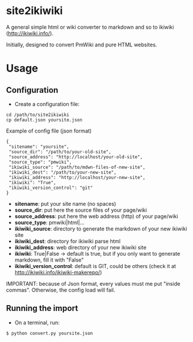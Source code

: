 site2ikiwiki
============

A general simple html or wiki converter to markdown and so to ikiwiki (http://ikiwiki.info/).

Initially, designed to convert PmWiki and pure HTML websites.


Usage
=====

## Configuration

* Create a configuration file:

```
cd /path/to/site2ikiwiki
cp default.json yoursite.json

```

Example of config file (json format)

```
{
 "sitename": "yoursite",
 "source_dir": "/path/to/your-old-site",
 "source_address": "http://localhost/your-old-site",
 "source_type": "pmwiki",
 "ikiwiki_source": "/path/to/mdwn-files-of-new-site",
 "ikiwiki_dest": "/path/to/your-new-site",
 "ikiwiki_address": "http://localhost/your-new-site",
 "ikiwiki": "True",
 "ikiwiki_version_control": "git"
}
```

- **sitename**: put your site name (no spaces)
- **source_dir**: put here the source files of your page/wiki
- **source_address**: put here the web address (http) of your page/wiki
- **source_type**: pmwiki|html|...
- **ikiwiki_source**: directory to generate the markdown of your new ikiwiki site
- **ikiwiki_dest**: directory for ikiwiki parse html
- **ikiwiki_address**: web directory of your new ikiwiki site
- **ikiwiki**: True|False   -> default is true, but if you only want to generate markdown, fill it with "False"
- **ikiwiki_version_control**: default is GIT, could be others (check it at http://ikiwiki.info/ikiwiki-makerepo/) 

IMPORTANT: because of Json format, every values must me put "inside commas". Otherwise, the config load will fail.


## Running the import

* On a terminal, run:
```
$ python convert.py yoursite.json
```